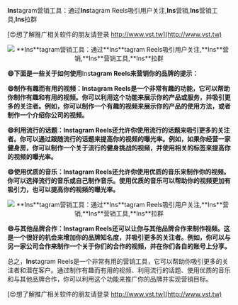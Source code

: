 **Ins**tagram营销工具：通过**Ins**tagram Reels吸引用户关注,**Ins**营销,**Ins**营销工具,**Ins**拉群

[😍想了解推广相关软件的朋友请登录 http://www.vst.tw](http://www.vst.tw)

 <center><img src="https://vst.tw/MP4/tuiguang/png/6.png" alt="**Ins**tagram营销工具：通过**Ins**tagram Reels吸引用户关注,**Ins**营销,**Ins**营销工具,**Ins**拉群"></center>

**😄下面是一些关于如何使用**Ins**tagram Reels来营销你的品牌的提示：**

**😄制作有趣而有用的视频：**Ins**tagram Reels是一个非常有趣的功能，它可以帮助你制作有趣和有用的视频。你可以利用这个功能来展示你的产品或服务，并吸引更多的关注者。例如，你可以制作一个有趣的视频来展示你的产品的使用方法，或者制作一个介绍你公司的视频。**

**😄利用流行的话题：**Ins**tagram Reels还允许你使用流行的话题来吸引更多的关注者。你可以通过跟随流行的话题来提高你的视频的曝光率。例如，如果你经营一家健身房，你可以制作一个关于流行的健身挑战的视频，并使用相关的标签来提高你的视频的曝光率。**

**😄使用优质的音乐：**Ins**tagram Reels还允许你使用优质的音乐来制作你的视频。你可以选择流行的音乐或自己制作音乐。使用优质的音乐可以帮助你的视频更加有吸引力，也可以提高你的视频的曝光率。**

 <center><img src="https://vst.tw/MP4/tuiguang/png/8.png" alt="**Ins**tagram营销工具：通过**Ins**tagram Reels吸引用户关注,**Ins**营销,**Ins**营销工具,**Ins**拉群"></center>

**😄与其他品牌合作：**Ins**tagram Reels还可以让你与其他品牌合作来制作视频。这是一个很好的机会来增加你的品牌知名度，并吸引更多的关注者。例如，你可以与另一家公司合作来制作一个关于你们的合作的视频，并在你们各自的账号上分享。**

总之，**Ins**tagram Reels是一个非常有用的营销工具，它可以帮助你吸引更多的关注者和潜在客户。通过制作有趣而有用的视频、利用流行的话题、使用优质的音乐和与其他品牌合作，你可以利用这个功能来推广你的品牌并实现营销目标。

[😍想了解推广相关软件的朋友请登录 http://www.vst.tw](http://www.vst.tw)



